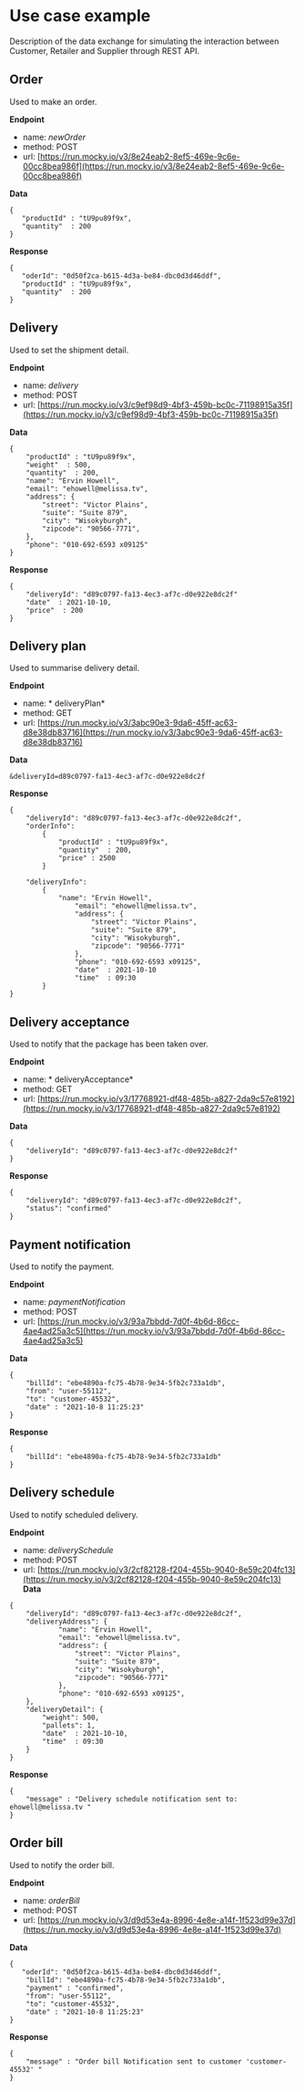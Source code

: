 # Use case example
Description of the data exchange for simulating the interaction between Customer, Retailer and Supplier through REST API.
## Order
Used to make an order.

**Endpoint**  

- name: *newOrder*        
- method: POST  
- url: [https://run.mocky.io/v3/8e24eab2-8ef5-469e-9c6e-00cc8bea986f](https://run.mocky.io/v3/8e24eab2-8ef5-469e-9c6e-00cc8bea986f)

**Data**

```
{
   "productId" : "tU9pu89f9x",
   "quantity"  : 200
}
```

**Response**

```
{
   "oderId": "0d50f2ca-b615-4d3a-be84-dbc0d3d46ddf",
   "productId" : "tU9pu89f9x",
   "quantity"  : 200
}
```

## Delivery
Used to set the shipment detail.

**Endpoint**  

- name: *delivery*
- method: POST
- url: [https://run.mocky.io/v3/c9ef98d9-4bf3-459b-bc0c-71198915a35f](https://run.mocky.io/v3/c9ef98d9-4bf3-459b-bc0c-71198915a35f)

**Data**

```
{
	"productId" : "tU9pu89f9x",
	"weight"  : 500,
	"quantity"  : 200,
	"name": "Ervin Howell",
	"email": "ehowell@melissa.tv",
	"address": {
		"street": "Victor Plains",
		"suite": "Suite 879",
		"city": "Wisokyburgh",
		"zipcode": "90566-7771",
	},
	"phone": "010-692-6593 x09125"	
}
```

**Response**

```
{
	"deliveryId": "d89c0797-fa13-4ec3-af7c-d0e922e8dc2f"
	"date"  : 2021-10-10,
	"price"  : 200
}
```

## Delivery plan
Used to summarise delivery detail.

**Endpoint**  

- name: * deliveryPlan*
- method: GET
- url: [https://run.mocky.io/v3/3abc90e3-9da6-45ff-ac63-d8e38db83716](https://run.mocky.io/v3/3abc90e3-9da6-45ff-ac63-d8e38db83716)

**Data**

```
&deliveryId=d89c0797-fa13-4ec3-af7c-d0e922e8dc2f
```

**Response**


```
{
	"deliveryId": "d89c0797-fa13-4ec3-af7c-d0e922e8dc2f",
	"orderInfo":
		{
			"productId" : "tU9pu89f9x",	
			"quantity"  : 200,
			"price" : 2500
		}
		
	"deliveryInfo":
		{	
			"name": "Ervin Howell",
				"email": "ehowell@melissa.tv",
				"address": {
					"street": "Victor Plains",
					"suite": "Suite 879",
					"city": "Wisokyburgh",
					"zipcode": "90566-7771"
				},
				"phone": "010-692-6593 x09125",
				"date"  : 2021-10-10
				"time"  : 09:30	
		}
}
```

## Delivery acceptance
Used to notify that the package has been taken over.

**Endpoint**  

- name: * deliveryAcceptance*
- method: GET
- url: [https://run.mocky.io/v3/17768921-df48-485b-a827-2da9c57e8192](https://run.mocky.io/v3/17768921-df48-485b-a827-2da9c57e8192)

**Data**

```
{
	"deliveryId": "d89c0797-fa13-4ec3-af7c-d0e922e8dc2f"
}
```

**Response**

```
{
	"deliveryId": "d89c0797-fa13-4ec3-af7c-d0e922e8dc2f",
	"status": "confirmed"
}
```

## Payment notification
Used to notify the payment.

**Endpoint**  

- name: *paymentNotification*
- method: POST
- url: [https://run.mocky.io/v3/93a7bbdd-7d0f-4b6d-86cc-4ae4ad25a3c5](https://run.mocky.io/v3/93a7bbdd-7d0f-4b6d-86cc-4ae4ad25a3c5)

**Data**

```
{
	"billId": "ebe4890a-fc75-4b78-9e34-5fb2c733a1db",
	"from": "user-55112",
	"to": "customer-45532",
	"date" : "2021-10-8 11:25:23"
}
```

**Response**

```
{
	"billId": "ebe4890a-fc75-4b78-9e34-5fb2c733a1db"
}
```

## Delivery schedule
Used to notify scheduled delivery.

**Endpoint**  

- name: *deliverySchedule*
- method: POST
- url: [https://run.mocky.io/v3/2cf82128-f204-455b-9040-8e59c204fc13](https://run.mocky.io/v3/2cf82128-f204-455b-9040-8e59c204fc13)
**Data**

```
{
	"deliveryId": "d89c0797-fa13-4ec3-af7c-d0e922e8dc2f",
	"deliveryAddress": {	
			"name": "Ervin Howell",
			"email": "ehowell@melissa.tv",
			"address": {
				"street": "Victor Plains",
				"suite": "Suite 879",
				"city": "Wisokyburgh",
				"zipcode": "90566-7771"
			},
			"phone": "010-692-6593 x09125",
	},
	"deliveryDetail": {
		"weight": 500,
		"pallets": 1,
		"date"  : 2021-10-10,
		"time"  : 09:30	
	}
}
```

**Response**

```
{
	"message" : "Delivery schedule notification sent to: ehowell@melissa.tv "
}
```


## Order bill
Used to notify the order bill.

**Endpoint**  

- name: *orderBill*
- method: POST
- url: [https://run.mocky.io/v3/d9d53e4a-8996-4e8e-a14f-1f523d99e37d](https://run.mocky.io/v3/d9d53e4a-8996-4e8e-a14f-1f523d99e37d)

**Data**

```
{
   "oderId": "0d50f2ca-b615-4d3a-be84-dbc0d3d46ddf",
   	"billId": "ebe4890a-fc75-4b78-9e34-5fb2c733a1db",
	"payment" : "confirmed",
	"from": "user-55112",
	"to": "customer-45532",
	"date" : "2021-10-8 11:25:23"
}
```

**Response**

```
{
	"message" : "Order bill Notification sent to customer 'customer-45532' "
}
```